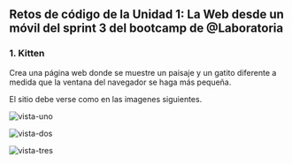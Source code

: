 ## Retos de código de la Unidad 1: La Web desde un móvil del sprint 3 del bootcamp de @Laboratoria

 ### 1. Kitten

Crea una página web donde se muestre un paisaje y un gatito diferente a medida que la ventana del navegador se haga más pequeña.

El sitio debe verse como en las imagenes siguientes.

 ![vista-uno](https://fotos.subefotos.com/bf710e776be05707e18219bebb59ff0fo.png)

 ![vista-dos](https://fotos.subefotos.com/ea67c0245c25e61b630701fbb724e5c2o.png)

 ![vista-tres](https://fotos.subefotos.com/59d3b4766a4d2d18297eeff333580d43o.png)
